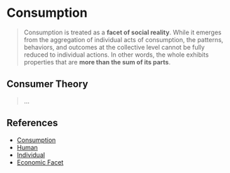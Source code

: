 # Consumption

> Consumption is treated as a **facet of social reality**. While it emerges from the aggregation of individual acts of consumption, the patterns, behaviors, and outcomes at the collective level cannot be fully reduced to individual actions. In other words, the whole exhibits properties that are **more than the sum of its parts**.

## Consumer Theory

> ...

## References

- [Consumption](https://en.wikipedia.org/wiki/Consumption_(economics))
- [Human](../../Unit/Human.md)
- [Individual](../Economy/Unit/Individual.md)
- [Economic Facet](../Economy/README.md)
<!-- - [Preference Modelling](../../../../../Locus-Instrumentorum/Consumer/Preference-Modelling.md) -->